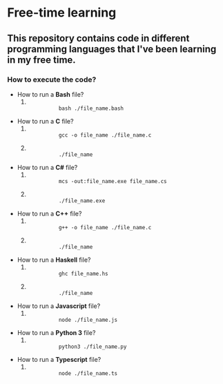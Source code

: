 # Free-time learning

## This repository contains code in different programming languages that I've been learning in my free time.

### How to execute the code?
<ul>
  <li>
    How to run a <strong>Bash</strong> file?
    </br>
    <ol>
      <li>
        <code>
          bash ./file_name.bash
        </code>
      </li>
    </ol>
  </li>
  <li>
    How to run a <strong>C</strong> file?
    </br>
    <ol>
      <li>
        <code>
          gcc -o file_name ./file_name.c
        </code>
      </li>
      <li>
        <code>
          ./file_name
        </code>
      </li>
    </ol>
  </li>
  <li>
    How to run a <strong>C#</strong> file?
    </br>
    <ol>
      <li>
        <code>
          mcs -out:file_name.exe file_name.cs
        </code>
      </li>
      <li>
        <code>
          ./file_name.exe
        </code>
      </li>
    </ol>
  </li>
  <li>
    How to run a <strong>C++</strong> file?
    </br>
    <ol>
      <li>
        <code>
          g++ -o file_name ./file_name.c
        </code>
      </li>
      <li>
        <code>
          ./file_name
        </code>
      </li>
    </ol>
  </li>
  <li>
    How to run a <strong>Haskell</strong> file?
    </br>
    <ol>
      <li>
        <code>
          ghc file_name.hs
        </code>
      </li>
      <li>
        <code>
          ./file_name
        </code>
      </li>
    </ol>
  </li>
  <li>
    How to run a <strong>Javascript</strong> file?
    </br>
    <ol>
      <li>
        <code>
          node ./file_name.js
        </code>
      </li>
    </ol>
  </li>
  <li>
    How to run a <strong>Python 3</strong> file?
    </br>
    <ol>
      <li>
        <code>
          python3 ./file_name.py
        </code>
      </li>
    </ol>
  </li>
  <li>
    How to run a <strong>Typescript</strong> file?
    </br>
    <ol>
      <li>
        <code>
          node ./file_name.ts
        </code>
      </li>
    </ol>
  </li>
</ul>
